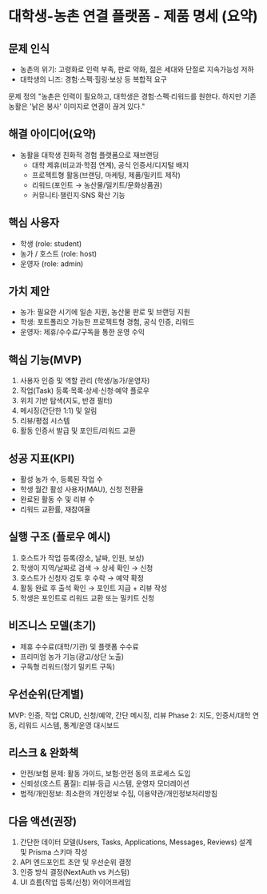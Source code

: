 # 대학생-농촌 연결 플랫폼 - 제품 명세 (요약)

## 문제 인식
- 농촌의 위기: 고령화로 인력 부족, 판로 약화, 젊은 세대와 단절로 지속가능성 저하
- 대학생의 니즈: 경험·스펙·힐링·보상 등 복합적 요구

문제 정의
"농촌은 인력이 필요하고, 대학생은 경험·스펙·리워드를 원한다. 하지만 기존 농활은 '낡은 봉사' 이미지로 연결이 끊겨 있다."

## 해결 아이디어(요약)
- 농활을 대학생 친화적 경험 플랫폼으로 재브랜딩
  - 대학 제휴(비교과·학점 연계), 공식 인증서/디지털 배지
  - 프로젝트형 활동(브랜딩, 마케팅, 제품/밀키트 제작)
  - 리워드(포인트 → 농산물/밀키트/문화상품권)
  - 커뮤니티·챌린지·SNS 확산 기능

## 핵심 사용자
- 학생 (role: student)
- 농가 / 호스트 (role: host)
- 운영자 (role: admin)

## 가치 제안
- 농가: 필요한 시기에 일손 지원, 농산물 판로 및 브랜딩 지원
- 학생: 포트폴리오 가능한 프로젝트형 경험, 공식 인증, 리워드
- 운영자: 제휴/수수료/구독을 통한 운영 수익

## 핵심 기능(MVP)
1. 사용자 인증 및 역할 관리 (학생/농가/운영자)
2. 작업(Task) 등록·목록·상세·신청·예약 플로우
3. 위치 기반 탐색(지도, 반경 필터)
4. 메시징(간단한 1:1) 및 알림
5. 리뷰/평점 시스템
6. 활동 인증서 발급 및 포인트/리워드 교환

## 성공 지표(KPI)
- 활성 농가 수, 등록된 작업 수
- 학생 월간 활성 사용자(MAU), 신청 전환율
- 완료된 활동 수 및 리뷰 수
- 리워드 교환률, 재참여율

## 실행 구조 (플로우 예시)
1. 호스트가 작업 등록(장소, 날짜, 인원, 보상)
2. 학생이 지역/날짜로 검색 → 상세 확인 → 신청
3. 호스트가 신청자 검토 후 수락 → 예약 확정
4. 활동 완료 후 출석 확인 → 포인트 지급 + 리뷰 작성
5. 학생은 포인트로 리워드 교환 또는 밀키트 신청

## 비즈니스 모델(초기)
- 제휴 수수료(대학/기관) 및 플랫폼 수수료
- 프리미엄 농가 기능(광고/상단 노출)
- 구독형 리워드(정기 밀키트 구독)

## 우선순위(단계별)
MVP: 인증, 작업 CRUD, 신청/예약, 간단 메시징, 리뷰
Phase 2: 지도, 인증서/대학 연동, 리워드 시스템, 통계/운영 대시보드

## 리스크 & 완화책
- 안전/보험 문제: 활동 가이드, 보험·안전 동의 프로세스 도입
- 신뢰성(호스트 품질): 리뷰·등급 시스템, 운영자 모더레이션
- 법적/개인정보: 최소한의 개인정보 수집, 이용약관/개인정보처리방침

## 다음 액션(권장)
1. 간단한 데이터 모델(Users, Tasks, Applications, Messages, Reviews) 설계 및 Prisma 스키마 작성
2. API 엔드포인트 초안 및 우선순위 결정
3. 인증 방식 결정(NextAuth vs 커스텀)
4. UI 흐름(작업 등록/신청) 와이어프레임
